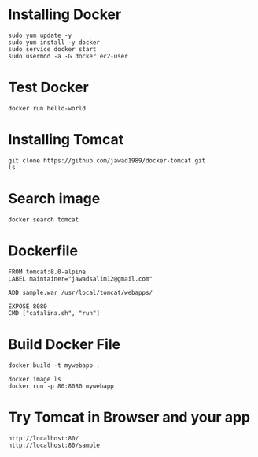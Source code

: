 # Installing Docker
```
sudo yum update -y
sudo yum install -y docker
sudo service docker start
sudo usermod -a -G docker ec2-user
```
# Test Docker
```
docker run hello-world
```
# Installing Tomcat
```
git clone https://github.com/jawad1989/docker-tomcat.git
ls
```

# Search image
```
docker search tomcat
```

# Dockerfile
```
FROM tomcat:8.0-alpine
LABEL maintainer="jawadsalim12@gmail.com"

ADD sample.war /usr/local/tomcat/webapps/

EXPOSE 8080
CMD ["catalina.sh", "run"]
```

# Build Docker File
```
docker build -t mywebapp .

docker image ls
docker run -p 80:8080 mywebapp
```

# Try Tomcat in Browser and your app
```
http://localhost:80/ 
http://localhost:80/sample
```
